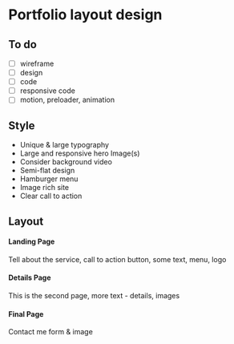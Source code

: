 # Portfolio layout design

## To do

- [ ] wireframe
- [ ] design
- [ ] code
- [ ] responsive code
- [ ] motion, preloader, animation

## Style

* Unique & large typography
* Large and responsive hero Image(s)
* Consider background video
* Semi-flat design
* Hamburger menu
* Image rich site
* Clear call to action

## Layout
#### Landing Page

Tell about the service, call to action button, some text, menu, logo

#### Details Page

This is the second page, more text - details, images

#### Final Page

Contact me form & image